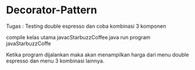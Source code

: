 # Decorator-Pattern

Tugas : Testing double espresso dan coba kombinasi 3 komponen

compile kelas utama javacStarbuzzCoffee.java
run program javaStarbuzzCoffe

Ketika program dijalankan maka akan menampilkan harga dari menu double espresso dan menu 3 kombinasi lainnya. 
